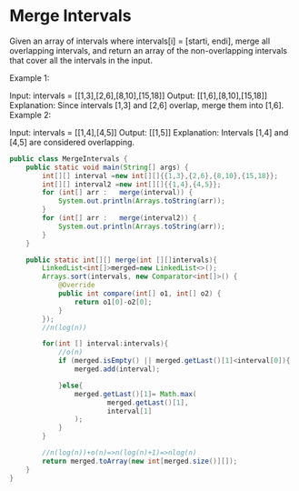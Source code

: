 # Merge Intervals
Given an array of intervals where intervals[i] = [starti, endi], merge all overlapping intervals, and return an array of the non-overlapping intervals that cover all the intervals in the input.

Example 1:

Input: intervals = [[1,3],[2,6],[8,10],[15,18]]
Output: [[1,6],[8,10],[15,18]]
Explanation: Since intervals [1,3] and [2,6] overlap, merge them into [1,6].
Example 2:

Input: intervals = [[1,4],[4,5]]
Output: [[1,5]]
Explanation: Intervals [1,4] and [4,5] are considered overlapping.

```java
public class MergeIntervals {
    public static void main(String[] args) {
        int[][] interval =new int[][]{{1,3},{2,6},{8,10},{15,18}};
        int[][] interval2 =new int[][]{{1,4},{4,5}};
        for (int[] arr :   merge(interval)) {
            System.out.println(Arrays.toString(arr));
        }
        for (int[] arr :   merge(interval2)) {
            System.out.println(Arrays.toString(arr));
        }
    }

    public static int[][] merge(int [][]intervals){
        LinkedList<int[]>merged=new LinkedList<>();
        Arrays.sort(intervals, new Comparator<int[]>() {
            @Override
            public int compare(int[] o1, int[] o2) {
                return o1[0]-o2[0];
            }
        });
        //n(log(n))

        for(int [] interval:intervals){
            //o(n)
            if (merged.isEmpty() || merged.getLast()[1]<interval[0]){
                merged.add(interval);

            }else{
                merged.getLast()[1]= Math.max(
                        merged.getLast()[1],
                        interval[1]
                );
            }
        }

        //n(log(n))+o(n)=>n(log(n)+1)=>nlog(n)
        return merged.toArray(new int[merged.size()][]);
    }
}

```